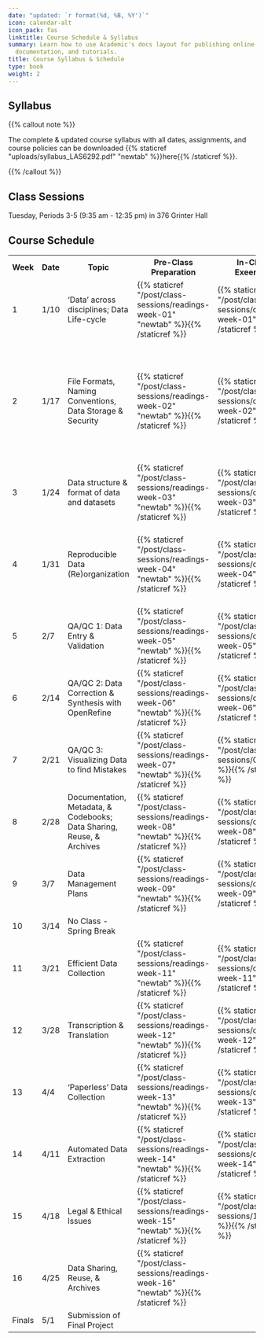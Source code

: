 ```yaml
---
date: "updated: `r format(%d, %B, %Y')`"
icon: calendar-alt
icon_pack: fas
linktitle: Course Schedule & Syllabus  
summary: Learn how to use Academic's docs layout for publishing online courses, software
  documentation, and tutorials.
title: Course Syllabus & Schedule 
type: book
weight: 2
---
```



## Syllabus   

{{% callout note %}}

The complete & updated course syllabus with all dates, assignments, and course policies can be downloaded {{% staticref "uploads/syllabus_LAS6292.pdf" "newtab" %}}here{{% /staticref %}}.

{{% /callout %}}

## Class Sessions  

Tuesday, Periods 3-5 (9:35 am - 12:35 pm) in 376 Grinter Hall 

## Course Schedule


<!--{{% callout warning %}}---> 

<!--This is the schedule for 2023 but the linked materials are from 2022---> 

<!--{{% /callout %}} )---> 


<!-- code for readings link: <td>{{% staticref "/post/class-sessions/readings-week-5" "newtab" %}}<i class="fas fa-book-open"></i>{{% /staticref %}}</td>  ---> 

<!-- code for in-class link: <td>{{% staticref "/post/class-sessions/02_class" %}}<i class="fas fa-book-open"></i>{{% /staticref %}}</td>---> 

<!-- code for slides link: <td>{{% staticref "course-materials/class-sessions/01-intro/01_slides_2022.pdf" "newtab" %}}<i class="fas fa-image"></i>{{% /staticref %}} </td> ---> 

 
<table>
  <tr>
    <th>Week</th>
    <th>Date</th>
    <th>Topic</th>
    <th>Pre-Class Preparation</th>
    <th>In-Class Exeercise</th>
    <th>Slides/Notes</th>
  </tr>
  
  <tr>
    <td>1</td>
    <td>1/10</td>
    <td>‘Data’ across disciplines; Data Life-cycle </td>
    <td>{{% staticref "/post/class-sessions/readings-week-01" "newtab" %}}<i class="fas fa-book-open"></i>{{% /staticref %}}</td> 
    <td>{{% staticref "/post/class-sessions/class-week-01" %}}<i class="fas fa-laptop-code"></i>{{% /staticref %}}</td>
    <td>{{% staticref "uploads/01_intro_slides.pdf" "newtab" %}}<i class="fas fa-image"></i> Slides: Intro{{% /staticref %}} </td>
  </tr>
  
  <tr>
    <td>2</td>
    <td>1/17</td>
    <td>File Formats, Naming Conventions, Data Storage & Security</td>
    <td>{{% staticref "/post/class-sessions/readings-week-02" "newtab" %}}<i class="fas fa-book-open"></i>{{% /staticref %}}</td> 
    <td>{{% staticref "/post/class-sessions/class-week-02" %}}<i class="fas fa-laptop-code"></i>{{% /staticref %}}</td>
    <td>{{% staticref "uploads/wk2_naming_conventions_notes.pdf" "newtab" %}}<i class="fas fa-pen"></i> Notes: Naming Conventions{{% /staticref %}}
    <br>{{% staticref "uploads/wk2_file_organization_notes.pdf" "newtab" %}}<i class="fas fa-pen"></i> Notes: File Organization{{% /staticref %}}
    <br>{{% staticref "uploads/wk2_storage_backup_notes.pdf" "newtab" %}}<i class="fas fa-pen"></i> Notes: Storage & Backup{{% /staticref %}}</td>
    
  </tr>
  
  <tr>
    <td>3</td>
    <td>1/24</td>
    <td>Data structure & format of data and datasets</td>
    <td>{{% staticref "/post/class-sessions/readings-week-03" "newtab" %}}<i class="fas fa-book-open"></i>{{% /staticref %}}</td> 
  <td>{{% staticref "/post/class-sessions/class-week-03" %}}<i class="fas fa-laptop-code"></i>{{% /staticref %}}</td>
    <td>{{% staticref "uploads/wk3_spreadsheets_notes.pdf" "newtab" %}}<i class="fas fa-pen"></i> Notes{{% /staticref %}}</td>
  </tr>
  
  <tr>
    <td>4</td>
    <td>1/31</td>
    <td>Reproducible Data (Re)organization</td>
    <td>{{% staticref "/post/class-sessions/readings-week-04" "newtab" %}}<i class="fas fa-book-open"></i>{{% /staticref %}}</td> 
   <td>{{% staticref "/post/class-sessions/class-week-04" %}}<i class="fas fa-laptop-code"></i>{{% /staticref %}}</td>
   <td>{{% staticref "uploads/wk4_reproducibility_slides.pdf" "newtab" %}}<i class="fas fa-image"></i>  Intro Slides{{% /staticref %}}
   <br>{{% staticref "uploads/wk4_reproducibility_notes.pdf" "newtab" %}}<i class="fas fa-pen"></i> Notes{{% /staticref %}}
   <br>{{% staticref "uploads/wk4_live_coding.R" "newtab" %}}<i class="far fa-file-code"></i>  Demo R Code{{% /staticref %}}</td>
  </tr>
  
  <tr>
    <td>5</td>
    <td>2/7</td>
    <td>QA/QC 1: Data Entry & Validation</td>
    <td>{{% staticref "/post/class-sessions/readings-week-05" "newtab" %}}<i class="fas fa-book-open"></i>{{% /staticref %}}</td>     <td>{{% staticref "/post/class-sessions/class-week-05" %}}<i class="fas fa-laptop-code"></i>{{% /staticref %}}</td>
    <td>{{% staticref "uploads/wk5_QAQC_slides.pdf" "newtab" %}}<i class="fas fa-image"></i>  Slides{{% /staticref %}}
    <br>{{% staticref "uploads/wk5_QAQC1_notes.pdf" "newtab" %}}<i class="fas fa-pen"></i> Notes: QAQC1{{% /staticref %}}</td>
  </tr>
  
  <tr>
    <td>6</td>
    <td>2/14</td>
    <td>QA/QC 2: Data Correction & Synthesis with OpenRefine</td>
    <td>{{% staticref "/post/class-sessions/readings-week-06" "newtab" %}}<i class="fas fa-book-open"></i>{{% /staticref %}}</td> 
    <td>{{% staticref "/post/class-sessions/class-week-06" %}}<i class="fas fa-laptop-code"></i>{{% /staticref %}}</td>
    <td> none </td>
  </tr>
  
  <tr>
    <td>7</td>
    <td>2/21</td>
    <td>QA/QC 3: Visualizing Data to find Mistakes</td>
    <td>{{% staticref "/post/class-sessions/readings-week-07" "newtab" %}}<i class="fas fa-book-open"></i>{{% /staticref %}}</td> 
  <td>{{% staticref "/post/class-sessions/07_class" %}}<i class="fas fa-laptop-code"></i>{{% /staticref %}}</td>
   <td>{{% staticref "uploads/wk7_qaqc3_dataviz_slides.pdf" "newtab" %}}<i class="fas fa-image"></i>  Intro Slides{{% /staticref %}}
  <!-- <br>{{% staticref "/uploads/wk_7_qaqc3_dataviz_notes.pdf" "newtab" %}}<i class="fas fa-pen"></i> Notes{{% /staticref %}}
   <br>{{% staticref "uploads/wk7_live_coding.R" "newtab" %}}<i class="far fa-file-code"></i>  Demo R Code{{% /staticref %}}--->
   </td>
  </tr>
  
  <tr>
    <td>8</td>
    <td>2/28</td>
    <td>Documentation, Metadata, & Codebooks; Data Sharing, Reuse, & Archives</td>
    <td>{{% staticref "/post/class-sessions/readings-week-08" "newtab" %}}<i class="fas fa-book-open"></i>{{% /staticref %}}</td> 
    <td>{{% staticref "/post/class-sessions/class-week-08" %}}<i class="fas fa-laptop-code"></i>{{% /staticref %}}</td>
    <td>{{% staticref "uploads/wk8_metadata_notes.pdf" "newtab" %}}<i class="fas fa-pem"></i>  Notes{{% /staticref %}}</td>
  </tr>
  
  <tr>
    <td>9</td>
    <td>3/7</td>
    <td>Data Management Plans</td>
    <td>{{% staticref "/post/class-sessions/readings-week-09" "newtab" %}}<i class="fas fa-book-open"></i>{{% /staticref %}} </td> 
 <td>{{% staticref "/post/class-sessions/class-week-09" %}}<i class="fas fa-laptop-code"></i>{{% /staticref %}}</td>
     <td>{{% staticref "uploads/wk9_dmp_notes.pdf" "newtab" %}}<i class="fas fa-pem"></i>  Notes{{% /staticref %}}</td>
  </tr>
  
  <tr>
    <td>10</td>
    <td>3/14</td>
    <td>No Class - Spring Break</td>
    <td> </td> 
    <td> </td>
    <td> </td>
  </tr>
  
  <tr>
    <td>11</td>
    <td>3/21</td>
    <td>Efficient Data Collection</td>
    <td>{{% staticref "/post/class-sessions/readings-week-11" "newtab" %}}<i class="fas fa-book-open"></i>{{% /staticref %}}</td> 
   <td>{{% staticref "/post/class-sessions/class-week-11" %}}<i class="fas fa-laptop-code"></i>{{% /staticref %}}</td>
   <td>{{% staticref "uploads/wk11_notes.pdf" "newtab" %}}<i class="fas fa-pem"></i>  Notes{{% /staticref %}}<br>
   {{% staticref "uploads/Wk11_efficient_data_collection.pdf" "newtab" %}}<i class="fas fa-image"></i>  Slides{{% /staticref %}}</br></td>
  </tr>
  
  <tr>
    <td>12</td>
    <td>3/28</td>
    <td>Transcription & Translation</td>
    <td>{{% staticref "/post/class-sessions/readings-week-12" "newtab" %}}<i class="fas fa-book-open"></i>{{% /staticref %}}</td> 
  <td>{{% staticref "/post/class-sessions/class-week-12" %}}<i class="fas fa-laptop-code"></i>{{% /staticref %}}</td>
  <td>{{% staticref "uploads/wk12_transcription_translation_notes.pdf" "newtab" %}}<i class="fas fa-pen"></i>  Notes{{% /staticref %}}</td>
  </tr>

  <tr>
    <td>13</td>
    <td>4/4</td>
    <td>‘Paperless’ Data Collection</td>
    <td>{{% staticref "/post/class-sessions/readings-week-13" "newtab" %}}<i class="fas fa-book-open"></i>{{% /staticref %}}</td> 
   <td>{{% staticref "/post/class-sessions/class-week-13" %}}<i class="fas fa-laptop-code"></i>{{% /staticref %}}</td>
   <td>{{% staticref "uploads/wk13_paperless_notes.pdf" "newtab" %}}<i class="fas fa-pen"></i>  Notes{{% /staticref %}}</td>
  </tr>
  
  <tr>
    <td>14</td>
    <td>4/11</td>
    <td>Automated Data Extraction</td>
    <td>{{% staticref "/post/class-sessions/readings-week-14" "newtab" %}}<i class="fas fa-book-open"></i>{{% /staticref %}}</td> 
  <td>{{% staticref "/post/class-sessions/class-week-14" %}}<i class="fas fa-laptop-code"></i>{{% /staticref %}}</td>
  <td>{{% staticref "uploads/wk14_automated_notes.pdf" "newtab" %}}<i class="fas fa-pen"></i>  Notes{{% /staticref %}}</td>
  </tr>
  <tr>
    <td>15</td>
    <td>4/18</td>
    <td>Legal & Ethical Issues</td>
    <td>{{% staticref "/post/class-sessions/readings-week-15" "newtab" %}}<i class="fas fa-book-open"></i>{{% /staticref %}}</td> 
   <td>{{% staticref "/post/class-sessions/15_class" %}}<i class="fas fa-laptop-code"></i>{{% /staticref %}}</td>
   <td>{{% staticref "uploads/wk15_legal_ethical_notes.pdf" "newtab" %}}<i class="fas fa-pen"></i>  Notes{{% /staticref %}}</td>
  </tr>
  <tr>
    <td>16</td>
    <td>4/25</td>
    <td>Data Sharing, Reuse, & Archives</td>
    <td>{{% staticref "/post/class-sessions/readings-week-16" "newtab" %}}<i class="fas fa-book-open"></i>{{% /staticref %}} </td> 
   <!-- <td>{{% staticref "/post/class-sessions/16_class" %}}<i class="fas fa-laptop-code"></i>{{% /staticref %}}</td>--->
   <!-- <td>{{% staticref "uploads/dataviz_slides.pdf" "newtab" %}}<i class="fas fa-image"></i>  Slides{{% /staticref %}}</td>
  </tr>
  --->
  <tr>
    <td>Finals</td>
    <td>5/1</td>
    <td>Submission of Final Project</td> 
    <td> </td>
    <td> </td>
    <td> </td>
  </tr><tr>
</table>



